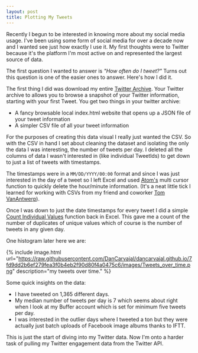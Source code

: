 ```yaml
---
layout: post
title: Plotting My Tweets
---
```

Recently I begun to be interested in knowing more about my social media usage. I've been using some form of social media for over a decade now and I wanted see just how exactly I use it. My first thoughts were to Twitter because it's the platform I'm most active on and represented the largest source of data.

The first question I wanted to answer is *"How often do I tweet?"* Turns out this question is one of the easier ones to answer. Here's how I did it.

The first thing I did was download my entire [Twitter Archive](https://support.twitter.com/articles/20170160). Your Twitter archive to allows you to browse a snapshot of your Twitter information, starting with your first Tweet. You get two things in your twitter archive:

* A fancy browsable local index.html website that opens up a JSON file of your tweet information
* A simpler CSV file of all your tweet information

For the purposes of creating this data visual I really just wanted the CSV. So with the CSV in hand I set about cleaning the dataset and isolating the only the data I was interesting, the number of tweets per day. I deleted all the columns of data I wasn't interested in (like individual TweetIds) to get down to just a list of tweets with timestamps.

The timestamps were in a `MM/DD/YYYY/00:00` format and since I was just interested in the day of a tweet so I left Excel and used [Atom's](https://atom.io/) multi cursor function to quickly delete the hour/minute information. (It's a neat little tick I learned for working with CSVs from my friend and coworker [Tom VanAntwerp](https://twitter.com/tvanantwerp])).

Once I was down to just the date timestamps for every tweet I did a simple [Count Individual Values](https://support.office.com/en-sg/article/Count-unique-values-among-duplicates-8d9a69b3-b867-490e-82e0-a929fbc1e273) function back in Excel. This gave me a count of the number of duplicates of unique values which of course is the number of tweets in any given day.

One histogram later here we are:

{% include image.html url="https://raw.githubusercontent.com/DanCarvajal/dancarvajal.github.io/7fd9dd2b6ef279fea3f0b4eb2f90d80f4a0475c6/images/Tweets_over_time.png" description="my tweets over time." %}

Some quick insights on the data:

* I have tweeted on 1,365 different days.
* My median number of tweets per day is 7 which seems about right when I look at my Buffer account which is set for minimum five tweets per day.
* I was interested in the outlier days where I tweeted a ton but they were actually just batch uploads of Facebook image albums thanks to IFTT.

This is just the start of diving into my Twitter data. Now I'm onto a harder task of pulling my Twitter engagement data from the Twitter API.
